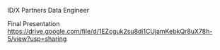 ID/X Partners Data Engineer

Final Presentation
https://drive.google.com/file/d/1EZcguk2su8di1CUjamKebkQr8uX78h-5/view?usp=sharing

